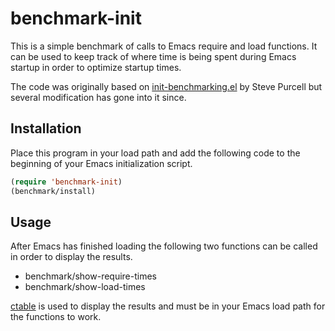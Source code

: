 benchmark-init
==============

This is a simple benchmark of calls to Emacs require and load functions.
It can be used to keep track of where time is being spent during Emacs
startup in order to optimize startup times.

The code was originally based on [init-benchmarking.el][1] by Steve Purcell but
several modification has gone into it since.


Installation
------------

Place this program in your load path and add the following code to the
beginning of your Emacs initialization script.

```lisp
(require 'benchmark-init)
(benchmark/install)
```


Usage
-----

After Emacs has finished loading the following two functions can be called
in order to display the results.

 - benchmark/show-require-times
 - benchmark/show-load-times

[ctable][2] is used to display the results and must be in your Emacs load path
for the functions to work.


[1]: https://github.com/purcell/emacs.d/blob/master/init-benchmarking.el
[2]: https://github.com/kiwanami/emacs-ctable
